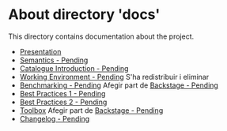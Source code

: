 # About directory 'docs'

This directory contains documentation about the project.

- [Presentation](./Presentation.md)
- [Semantics - Pending](./Semantics.md)
- [Catalogue Introduction - Pending](./CatalogueIntroduction.md)
-    [Working Environment - Pending](./workingenvironment.md) S'ha redistribuir i eliminar 
- [Benchmarking - Pending](./Benchmarking.md) Afegir part de [Backstage - Pending](./BackStage.md)
- [Best Practices 1 - Pending](./OASdefinitionsBestPractices.md)
-    [Best Practices 2 - Pending](./bestpractices.md)
- [Toolbox](./toolbox.md) Afegir part de [Backstage - Pending](./BackStage.md)
- [Changelog - Pending](./changelog.md)

